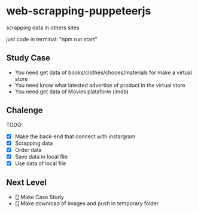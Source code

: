 # web-scrapping-puppeteerjs
scrapping data in others sites

just code in terminal: "npm run start"

## Study Case

- You need get data of books/clothes/chooes/materials for make a virtual store
- You need know what latested advertise of product in the virtual store
- You need get data of Movies plataform (imdb)

## Chalenge

TODO:

- [x] Make the back-end that connect with instargram
- [x] Scrapping data
- [x] Order data
- [x] Save data in local file
- [x] Use data of local file

## Next Level

- [] Make Case Study
- [] Make download of images and push in temporary folder
